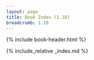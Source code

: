 ```yaml
---
layout: page
title: Book Index (1.18)
breadcrumb: 1.18
---
```

{% include book-header.html %}

{% include_relative _index.md %}